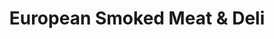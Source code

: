 ---
title: "European Smoked Meat & Deli"
url: /sudbury/european-smoked-meat-und-deli/
shop: Feinkost
---